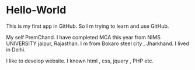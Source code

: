 # Hello-World
This is my first app in GitHub. So I m trying to learn and use GitHub.

My self PremChand. I have completed MCA this year from NIMS UNIVERSITY jaipur, Rajasthan.
I m from Bokaro steel city , Jharkhand. I lived in Delhi.

I like to develop website. I known html , css, jquery , PHP etc.
